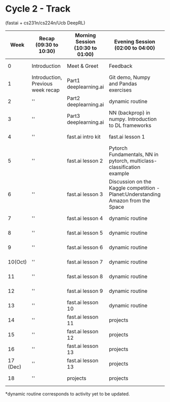 # Cycle 2 - Track 
(fastai + cs231n/cs224n/Ucb DeepRL)

|Week|Recap (09:30 to 10:30)| Morning Session (10:30 to 01:00)| Evening Session (02:00 to 04:00) | Blog |
|---|----|---|---|---|
|0| Introduction | Meet & Greet | Feedback | Session 0 |
| 1  | Introduction, Previous week recap| Part1 deeplearning.ai  | Git demo, Numpy and Pandas exercises| Session 1 |
| 2 | ''|Part2 deeplearning.ai  | dynamic routine | Session 2 |
| 3  | ''| Part3 deeplearning.ai  |  NN (backprop) in numpy. Introduction to DL frameworks | Session 3 |
| 4  |'' |fast.ai intro kit  | fast.ai lesson 1 | Session 4 |
| 5  |'' | fast.ai lesson 2 |  Pytorch Fundamentals, NN in pytorch, multiclass-classification example | Session 5 |
| 6  | ''| fast.ai lesson 3 |  Discussion on the Kaggle competition - Planet:Understanding Amazon from the Space|Session 6 |
| 7  | ''|fast.ai lesson 4  | dynamic routine |Session 7 |
| 8  | ''| fast.ai lesson 5 | dynamic routine |Session 8 |
| 9  | ''| fast.ai lesson 6 | dynamic routine |Session 9 |
| 10(Oct)  | ''|fast.ai lesson 7  | dynamic routine  |Session 10 |
|  11  |'' |fast.ai lesson 8 | dynamic routine  |Session 11 |
|  12 |'' |fast.ai lesson 9 | dynamic routine  |Session 12 |
|  13 |'' |fast.ai lesson 10 | dynamic routine  |Session 13 |
|  14 |'' |fast.ai lesson 11 | projects |Session 14 |
|  15 |'' |fast.ai lesson 12 | projects |Session 15 |
|  16 |'' |fast.ai lesson 13 | projects  |Session 16 |
|  17 (Dec)|'' |fast.ai lesson 13 | projects  |Session 17 |
|18 |''|projects |projects| Session 18 |


*dynamic routine corresponds to activity yet to be updated.

